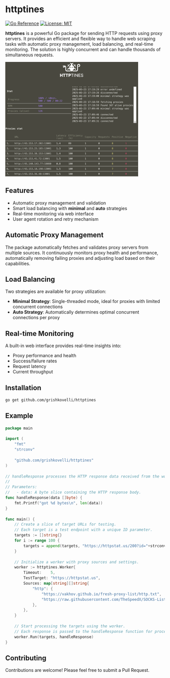# httptines

[![Go Reference](https://pkg.go.dev/badge/golang.org/x/example.svg)](https://pkg.go.dev/github.com/grishkovelli/httptines)
[![License: MIT](https://img.shields.io/badge/License-MIT-yellow.svg)](https://github.com/grishkovelli/httptines/blob/master/LICENSE)

**httptines** is a powerful Go package for sending HTTP requests using proxy servers. It provides an efficient and flexible way to handle web scraping tasks with automatic proxy management, load balancing, and real-time monitoring. The solution is highly concurrent and can handle thousands of simultaneous requests.

<img src="screenshot.png" width="420">

## Features

- Automatic proxy management and validation
- Smart load balancing with **minimal** and **auto** strategies
- Real-time monitoring via web interface
- User agent rotation and retry mechanism

## Automatic Proxy Management

The package automatically fetches and validates proxy servers from multiple sources. It continuously monitors proxy health and performance, automatically removing failing proxies and adjusting load based on their capabilities.

## Load Balancing

Two strategies are available for proxy utilization:
- **Minimal Strategy**: Single-threaded mode, ideal for proxies with limited concurrent connections
- **Auto Strategy**: Automatically determines optimal concurrent connections per proxy

## Real-time Monitoring

A built-in web interface provides real-time insights into:
- Proxy performance and health
- Success/failure rates
- Request latency
- Current throughput

## Installation

```bash
go get github.com/grishkovelli/httptines
```

## Example

```go
package main

import (
	"fmt"
	"strconv"

	"github.com/grishkovelli/httptines"
)

// handleResponse processes the HTTP response data received from the worker.
//
// Parameters:
//   - data: A byte slice containing the HTTP response body.
func handleResponse(data []byte) {
	fmt.Printf("got %d bytes\n", len(data))
}

func main() {
	// Create a slice of target URLs for testing.
	// Each target is a test endpoint with a unique ID parameter.
	targets := []string{}
	for i := range 100 {
		targets = append(targets, "https://httpstat.us/200?id="+strconv.Itoa(i+1))
	}

	// Initialize a worker with proxy sources and settings.
	worker := httptines.Worker{
		Timeout:    5,
		TestTarget: "https://httpstat.us",
		Sources: map[string][]string{
			"http": {
                "https://vakhov.github.io/fresh-proxy-list/http.txt",
                "https://raw.githubusercontent.com/TheSpeedX/SOCKS-List/master/http.txt",
			},
		},
	}

	// Start processing the targets using the worker.
	// Each response is passed to the handleResponse function for processing.
	worker.Run(targets, handleResponse)
}
```

## Contributing

Contributions are welcome! Please feel free to submit a Pull Request.